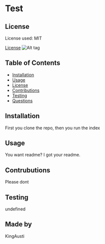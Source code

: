 
  # Test
  
  ## License
  License used: MIT
  
  [License](#license)
  ![Alt tag](https://img.shields.io/badge/license-MIT-brightgreen.svg)

  ## Table of Contents
  * [Installation](#installation)
  * [Usage](#usage)
  * [License](#license)
  * [Contributions](#contributions)
  * [Testing](#testing)
  * [Questions](#questions)
  
  ## Installation
  First you clone the repo, then you run the index
  
  ## Usage
  You want readme? I got your readme.

  ## Contrubutions
  Please dont

  ## Testing
  undefined

  ## Made by
  

  

  KingAusti
  